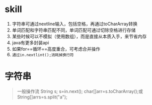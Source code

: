 # skill
1. 字符串可通过nextline输入，包括空格，再通过toCharArray转换
2. 单词匹配和字符串匹配不同，单词匹配可通过切除空格进行存储
3. 某些时候可以不模拟（使用数组），而是直接从本质入手，来节省内存
4. java有更多封装api
5. 如果for==循环==高度重合，可考虑合并操作
6. `通过in.nextlint();消耗掉换行符`

# 字符串
>一般操作流
>String s;
>s=in.next();
>char[]arr=s.toCharArray();或String[]arrs=s.split("a");
>

